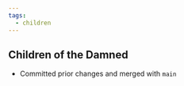 ```yaml
---
tags:
  - children
---
```

## Children of the Damned
- Committed prior changes and merged with `main`
